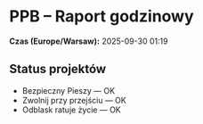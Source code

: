 # PPB – Raport godzinowy
**Czas (Europe/Warsaw):** 2025-09-30 01:19

## Status projektów
- Bezpieczny Pieszy — OK
- Zwolnij przy przejściu — OK
- Odblask ratuje życie — OK

